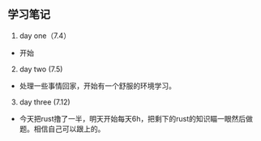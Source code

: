 ## 学习笔记
  1. day one（7.4）
  * 开始
  2. day two (7.5)
  * 处理一些事情回家，开始有一个舒服的环境学习。
  3. day three (7.12)
  * 今天把rust撸了一半，明天开始每天6h，把剩下的rust的知识瞄一眼然后做题。相信自己可以跟上的。
